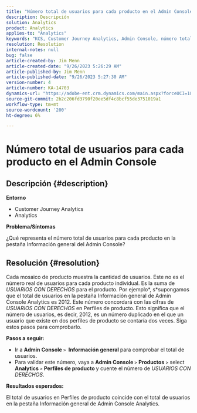 ```yaml
---
title: "Número total de usuarios para cada producto en el Admin Console"
description: Descripción
solution: Analytics
product: Analytics
applies-to: "Analytics"
keywords: "KCS, Customer Journey Analytics, Admin Console, número total de usuarios, producto, Adobe Analytics"
resolution: Resolution
internal-notes: null
bug: false
article-created-by: Jim Menn
article-created-date: "9/26/2023 5:26:29 AM"
article-published-by: Jim Menn
article-published-date: "9/26/2023 5:27:30 AM"
version-number: 4
article-number: KA-14703
dynamics-url: "https://adobe-ent.crm.dynamics.com/main.aspx?forceUCI=1&pagetype=entityrecord&etn=knowledgearticle&id=e8578c3b-2d5c-ee11-be6f-6045bd006268"
source-git-commit: 2b2c206fd3790f20ee5df4c8bcf55de3751019a1
workflow-type: tm+mt
source-wordcount: '200'
ht-degree: 6%

---
```


# Número total de usuarios para cada producto en el Admin Console

## Descripción {#description}


<b>Entorno</b>

- Customer Journey Analytics
- Analytics




<b>Problema/Síntomas</b>

¿Qué representa el número total de usuarios para cada producto en la pestaña Información general del Admin Console?




## Resolución {#resolution}


Cada mosaico de producto muestra la cantidad de usuarios. Este no es el número real de usuarios para cada producto individual. Es la suma de *USUARIOS CON DERECHOS* para el producto. Por ejemplo*, s*supongamos que el total de usuarios en la pestaña Información general de Admin Console Analytics es 2012. Este número concordará con las cifras de *USUARIOS CON DERECHOS* en Perfiles de producto. Esto significa que el número de usuarios, es decir, 2012, es un número duplicado en el que un usuario que existe en dos perfiles de producto se contaría dos veces. Siga estos pasos para comprobarlo.

<b>Pasos a seguir:</b>

- Ir a <b>Admin Console </b>`>` <b> Información general </b>para comprobar el total de usuarios.
- Para validar este número, vaya a <b>Admin Console </b>`>`  <b>Productos</b> `>`  select <b>Analytics </b>`>`  <b>Perfiles de producto </b>y cuente el número de *USUARIOS CON DERECHOS*.




<b>Resultados esperados:</b>

El total de usuarios en Perfiles de producto coincide con el total de usuarios en la pestaña Información general de Admin Console Analytics.
